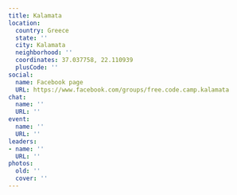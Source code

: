 ```yaml
---
title: Kalamata
location:
  country: Greece
  state: ''
  city: Kalamata
  neighborhood: ''
  coordinates: 37.037758, 22.110939
  plusCode: ''
social:
  name: Facebook page
  URL: https://www.facebook.com/groups/free.code.camp.kalamata
chat:
  name: ''
  URL: ''
event:
  name: ''
  URL: ''
leaders:
- name: ''
  URL: ''
photos:
  old: ''
  cover: ''
---
```

